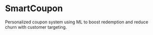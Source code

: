 # SmartCoupon
Personalized coupon system using ML to boost redemption and reduce churn with customer targeting.
